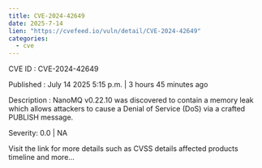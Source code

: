 ```yaml
--- 
title: CVE-2024-42649
date: 2025-7-14
lien: "https://cvefeed.io/vuln/detail/CVE-2024-42649"
categories:
  - cve
---
```


CVE ID : CVE-2024-42649

Published :  July 14
2025
5:15 p.m. | 3 hours
45 minutes ago

Description : NanoMQ v0.22.10 was discovered to contain a memory leak which allows attackers to cause a Denial of Service (DoS) via a crafted PUBLISH message.

Severity: 0.0 | NA

Visit the link for more details
such as CVSS details
affected products
timeline
and more...

